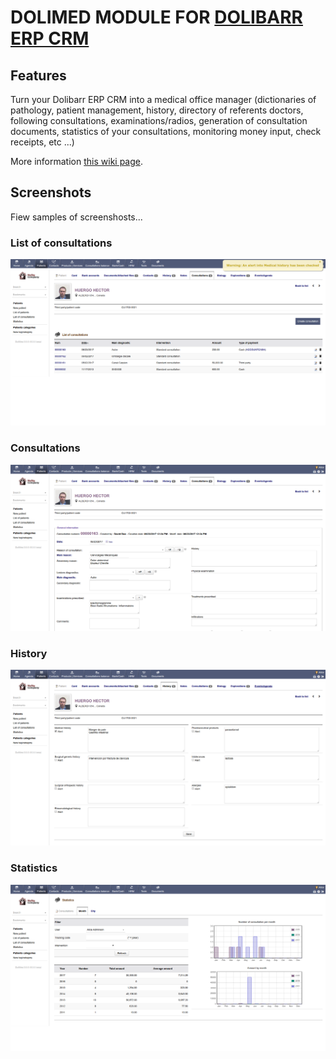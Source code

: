 # DOLIMED MODULE FOR [DOLIBARR ERP CRM](https://www.dolibarr.org)

## Features

Turn your Dolibarr ERP CRM into a medical office manager (dictionaries of pathology, patient management, history, directory of referents doctors, following consultations, examinations/radios, generation of consultation documents, statistics of your consultations, monitoring money input, check receipts, etc ...)


More information <a href="https://wiki.dolibarr.org/index.php/Module_Medical_Center" target="_new">this wiki page</a>.



## Screenshots

Fiew samples of screenshosts...
 
### List of consultations

![Screenshot patient card](img/dolimed_screenshot_consulthome.png?raw=true "List of consultations")

### Consultations

![Screenshot patient card](img/dolimed_screenshot_consult.png?raw=true "Patient card")


### History

![Screenshot patient card](img/dolimed_screenshot_atcd.png?raw=true "History card")


### Statistics

![Screenshot patient card](img/dolimed_screenshot_stats_consult.png?raw=true "Statistics")

